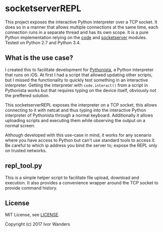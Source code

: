 # socketserverREPL
This project exposes the interactive Python interpreter over a TCP socket. It
does so in a manner that allows multiple connections at the same time, each 
connection runs in a separate thread and has its own scope. It is a pure Python
implementation relying on the [code][module_code] and
[socketserver][module_socketserver] modules.
Tested on Python 2.7 and Python 3.4.

## What is the use case?
I created this to facilitate development for [Pythonista][pythonista], a Python
interpreter that runs on iOS. At first I had a script that allowed updating
other scripts, but I missed the functionality to quickly test something in an
interactive interpreter. Getting the interpreter with `code.interact()` from a
script in Pythonista works but that requires typing on the device itself,
obviously not the preffered solution.

This socketserverREPL exposes the interpreter on a TCP socket, this allows
connecting to it with netcat and thus typing into the interactive Python
interpreter of Pythonista through a normal keyboard. Additionally it allows
uploading scripts and executing them while observing the output on a normal
screen.

Although developed with this use-case in mind, it works for any scenario where
you have access to Python but can't use standard tools to access it. Be careful
to which ip address you bind the server to; expose the REPL only on trusted
networks.

## repl_tool.py
This is a simple helper script to facilitate file upload, download and
execution. It also provides a convenience wrapper around the TCP socket to
provide command history.

## License

MIT License, see [LICENSE](LICENSE).

Copyright (c) 2017 Ivor Wanders

[module_code]: https://docs.python.org/2/library/code.html
[module_socketserver]: https://docs.python.org/2/library/socketserver.html
[pythonista]: http://omz-software.com/pythonista/